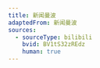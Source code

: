 ```yaml
---
title: 新闻曼波
adaptedFrom: 新闻曼波
sources:
  - sourceType: bilibili
    bvid: BV1tS32zREdz
    human: true
---
```

